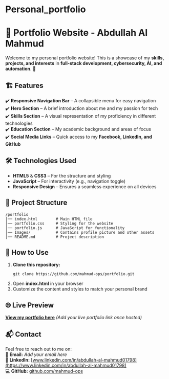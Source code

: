 # Personal_portfolio

# 📌 Portfolio Website - Abdullah Al Mahmud

Welcome to my personal portfolio website! This is a showcase of my **skills, projects, and interests** in **full-stack development, cybersecurity, AI, and automation**. 🚀  

## 🏗️ Features  
✔️ **Responsive Navigation Bar** – A collapsible menu for easy navigation  
✔️ **Hero Section** – A brief introduction about me and my passion for tech  
✔️ **Skills Section** – A visual representation of my proficiency in different technologies  
✔️ **Education Section** – My academic background and areas of focus  
✔️ **Social Media Links** – Quick access to my **Facebook, LinkedIn, and GitHub**  

## 🛠️ Technologies Used  
- **HTML5** & **CSS3** – For the structure and styling  
- **JavaScript** – For interactivity (e.g., navigation toggle)  
- **Responsive Design** – Ensures a seamless experience on all devices  

## 📂 Project Structure  
```
/portfolio
│── index.html        # Main HTML file  
│── portfolio.css     # Styling for the website  
│── portfolio.js      # JavaScript for functionality  
│── Images/           # Contains profile picture and other assets  
│── README.md         # Project description  
```

## 🚀 How to Use  
1. **Clone this repository:**  
   ```
   git clone https://github.com/mahmud-ops/portfolio.git
   ```
2. Open **index.html** in your browser  
3. Customize the content and styles to match your personal brand  

## 🌐 Live Preview  
[**View my portfolio here**](#) _(Add your live portfolio link once hosted)_  

## 📬 Contact  
Feel free to reach out to me on:  
📧 **Email:** _Add your email here_  
🔗 **LinkedIn:** [www.linkedin.com/in/abdullah-al-mahmud01798](https://www.linkedin.com/in/abdullah-al-mahmud01798)  
💻 **GitHub:** [github.com/mahmud-ops](https://github.com/mahmud-ops)  
